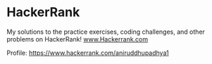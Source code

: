 # HackerRank
My solutions to the practice exercises, coding challenges, and other problems on HackerRank! www.Hackerrank.com

Profile: https://www.hackerrank.com/aniruddhupadhya1
